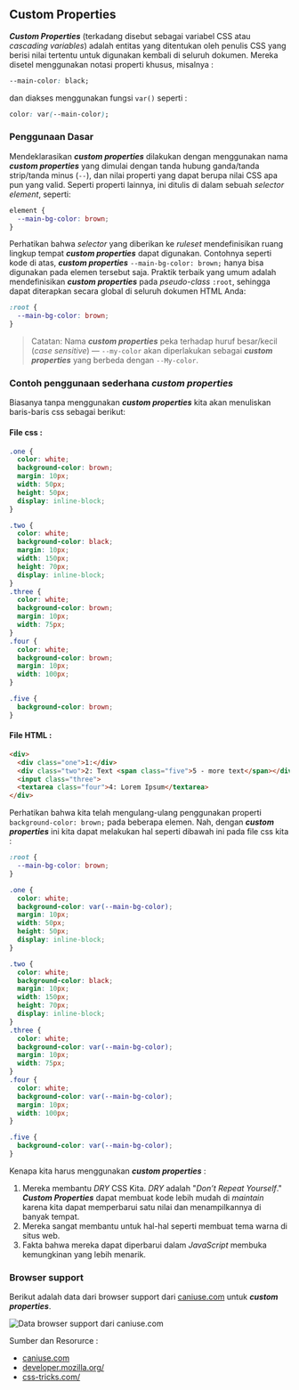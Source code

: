 ## Custom Properties

***Custom Properties*** (terkadang disebut sebagai variabel CSS atau *cascading variables*) adalah entitas yang ditentukan oleh penulis CSS yang berisi nilai tertentu untuk digunakan kembali di seluruh dokumen. Mereka disetel menggunakan notasi properti khusus, misalnya :
```css 
--main-color: black;
``` 
dan diakses menggunakan fungsi `var()` seperti :
```css 
color: var(--main-color);
```

### Penggunaan Dasar

Mendeklarasikan ***custom properties*** dilakukan dengan menggunakan nama ***custom properties*** yang dimulai dengan tanda hubung ganda/tanda strip/tanda minus (`--`), dan nilai properti yang dapat berupa nilai CSS apa pun yang valid. Seperti properti lainnya, ini ditulis di dalam sebuah *selector element*, seperti:

```css
element {
  --main-bg-color: brown;
}
```

Perhatikan bahwa *selector* yang diberikan ke *ruleset* mendefinisikan ruang lingkup tempat ***custom properties*** dapat digunakan. Contohnya seperti kode di atas, ***custom properties*** `--main-bg-color: brown;` hanya bisa digunakan pada elemen tersebut saja. Praktik terbaik yang umum adalah mendefinisikan ***custom properties*** pada *pseudo-class* `:root`, sehingga dapat diterapkan secara global di seluruh dokumen HTML Anda:

```css
:root {
  --main-bg-color: brown;
}
```

> Catatan: Nama ***custom properties*** peka terhadap huruf besar/kecil (*case sensitive*) — `--my-color` akan diperlakukan sebagai ***custom properties*** yang berbeda dengan `--My-color`.

### Contoh penggunaan sederhana ***custom properties***

Biasanya tanpa menggunakan ***custom properties*** kita akan menuliskan baris-baris css sebagai berikut:

#### File css :
```css
.one {
  color: white;
  background-color: brown;
  margin: 10px;
  width: 50px;
  height: 50px;
  display: inline-block;
}

.two {
  color: white;
  background-color: black;
  margin: 10px;
  width: 150px;
  height: 70px;
  display: inline-block;
}
.three {
  color: white;
  background-color: brown;
  margin: 10px;
  width: 75px;
}
.four {
  color: white;
  background-color: brown;
  margin: 10px;
  width: 100px;
}

.five {
  background-color: brown;
}
```

#### File HTML :

```html
<div>
  <div class="one">1:</div>
  <div class="two">2: Text <span class="five">5 - more text</span></div>
  <input class="three">
  <textarea class="four">4: Lorem Ipsum</textarea>
</div>
```	

Perhatikan bahwa kita telah mengulang-ulang penggunakan properti `background-color: brown;` pada beberapa elemen. Nah, dengan ***custom properties*** ini kita dapat melakukan hal seperti dibawah ini pada file css kita :

```css
:root {
  --main-bg-color: brown;
}

.one {
  color: white;
  background-color: var(--main-bg-color);
  margin: 10px;
  width: 50px;
  height: 50px;
  display: inline-block;
}

.two {
  color: white;
  background-color: black;
  margin: 10px;
  width: 150px;
  height: 70px;
  display: inline-block;
}
.three {
  color: white;
  background-color: var(--main-bg-color);
  margin: 10px;
  width: 75px;
}
.four {
  color: white;
  background-color: var(--main-bg-color);
  margin: 10px;
  width: 100px;
}

.five {
  background-color: var(--main-bg-color);
}
```

Kenapa kita harus menggunakan ***custom properties*** :

 1. Mereka membantu *DRY* CSS Kita. *DRY* adalah "*Don’t Repeat Yourself*." ***Custom Properties*** dapat membuat kode lebih mudah di *maintain* karena kita dapat memperbarui satu nilai dan menampilkannya di banyak tempat.
 2. Mereka sangat membantu untuk hal-hal seperti membuat tema warna di situs web.
 3. Fakta bahwa mereka dapat diperbarui dalam *JavaScript* membuka kemungkinan yang lebih menarik.

### Browser support

Berikut adalah data dari browser support dari [caniuse.com](caniuse.com) untuk ***custom properties***.

![Data browser support dari caniuse.com](https://res.cloudinary.com/ireaderinokun/image/upload/v1633265298932/caniuse-embed/all/CSS-Variables.webp)

Sumber dan Resorurce : 
- [caniuse.com](https://caniuse.com/)
- [developer.mozilla.org/](https://developer.mozilla.org/)
- [css-tricks.com/](https://css-tricks.com/)